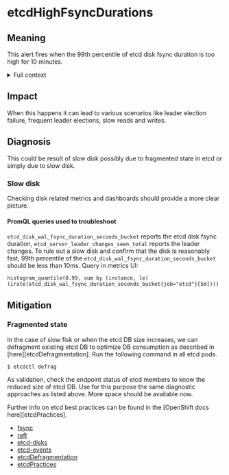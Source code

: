 # etcdHighFsyncDurations

## Meaning

This alert fires when the 99th percentile of etcd disk fsync duration is too
high for 10 minutes.

<details>
<summary>Full context</summary>

Every write request sent to etcd has to be [fsync'd][fsync] to disk by the leader node, transmitted to its peers, and fsync'd to those disks as well before etcd can tell the client that the write request succeeded (as part of the [Raft consensus algorithm][raft]). As a result of all those fsync's, etcd cares a LOT about disk latency, which this alert picks up on.

Etcd instances perform poorly on network-attached storage. Directly-attached spinning disks may work, but solid-state disks or better [are recommended][etcd-disks] for larger clusters. For very large clusters, you may even consider a [separate etcd cluster just for events][etcd-events] to reduce the write load.

</details>

## Impact

When this happens it can lead to various scenarios like leader election failure,
frequent leader elections, slow reads and writes.

## Diagnosis

This could be result of slow disk possibly due to fragmented state in etcd or
simply due to slow disk.

### Slow disk

Checking disk related metrics and dashboards should provide a more clear
picture.

#### PromQL queries used to troubleshoot

`etcd_disk_wal_fsync_duration_seconds_bucket` reports the etcd disk fsync
duration, `etcd_server_leader_changes_seen_total` reports the leader changes. To
rule out a slow disk and confirm that the disk is reasonably fast, 99th
percentile of the `etcd_disk_wal_fsync_duration_seconds_bucket` should be less
than 10ms. Query in metrics UI:

```promql
histogram_quantile(0.99, sum by (instance, le) (irate(etcd_disk_wal_fsync_duration_seconds_bucket{job="etcd"}[5m])))
```

## Mitigation

### Fragmented state

In the case of slow fisk or when the etcd DB size increases, we can defragment
existing etcd DB to optimize DB consumption as described in
[here][etcdDefragmentation]. Run the following command in all etcd pods.

```console
$ etcdctl defrag
```

As validation, check the endpoint status of etcd members to know the reduced
size of etcd DB. Use for this purpose the same diagnostic approaches as listed
above. More space should be available now.

Further info on etcd best practices can be found in the [OpenShift docs
here][etcdPractices].

- [fsync](https://man7.org/linux/man-pages/man2/fsync.2.html)
- [raft](https://en.wikipedia.org/wiki/Raft_(algorithm)#Log_replication)
- [etcd-disks](https://etcd.io/docs/v3.5/op-guide/hardware/#disks)
- [etcd-events](https://github.com/kubernetes/kubernetes/issues/4432)
- [etcdDefragmentation](https://etcd.io/docs/v3.4.0/op-guide/maintenance/)
- [etcdPractices](https://docs.openshift.com/container-platform/4.7/scalability_and_performance/recommended-host-practices.html#recommended-etcd-practices_)
